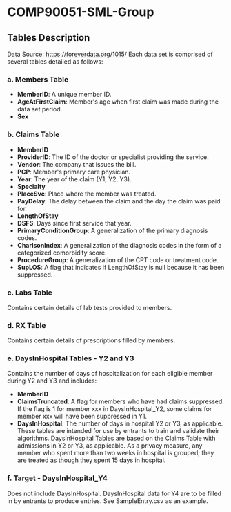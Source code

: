 # COMP90051-SML-Group

## Tables Description
Data Source: https://foreverdata.org/1015/
Each data set is comprised of several tables detailed as follows:

### a. Members Table
- **MemberID**: A unique member ID.
- **AgeAtFirstClaim**: Member's age when first claim was made during the data set period.
- **Sex**

### b. Claims Table
- **MemberID**
- **ProviderID**: The ID of the doctor or specialist providing the service.
- **Vendor**: The company that issues the bill.
- **PCP**: Member's primary care physician.
- **Year**: The year of the claim (Y1, Y2, Y3).
- **Specialty**
- **PlaceSvc**: Place where the member was treated.
- **PayDelay**: The delay between the claim and the day the claim was paid for.
- **LengthOfStay**
- **DSFS**: Days since first service that year.
- **PrimaryConditionGroup**: A generalization of the primary diagnosis codes.
- **CharlsonIndex**: A generalization of the diagnosis codes in the form of a categorized comorbidity score.
- **ProcedureGroup**: A generalization of the CPT code or treatment code.
- **SupLOS**: A flag that indicates if LengthOfStay is null because it has been suppressed.

### c. Labs Table
Contains certain details of lab tests provided to members.

### d. RX Table
Contains certain details of prescriptions filled by members.

### e. DaysInHospital Tables - Y2 and Y3
Contains the number of days of hospitalization for each eligible member during Y2 and Y3 and includes:
- **MemberID**
- **ClaimsTruncated**: A flag for members who have had claims suppressed. If the flag is 1 for member xxx in DaysInHospital_Y2, some claims for member xxx will have been suppressed in Y1.
- **DaysInHospital**: The number of days in hospital Y2 or Y3, as applicable.
These tables are intended for use by entrants to train and validate their algorithms. DaysInHospital Tables are based on the Claims Table with admissions in Y2 or Y3, as applicable. As a privacy measure, any member who spent more than two weeks in hospital is grouped; they are treated as though they spent 15 days in hospital.

### f. Target - DaysInHospital_Y4
Does not include DaysInHospital. DaysInHospital data for Y4 are to be filled in by entrants to produce entries. See SampleEntry.csv as an example.
